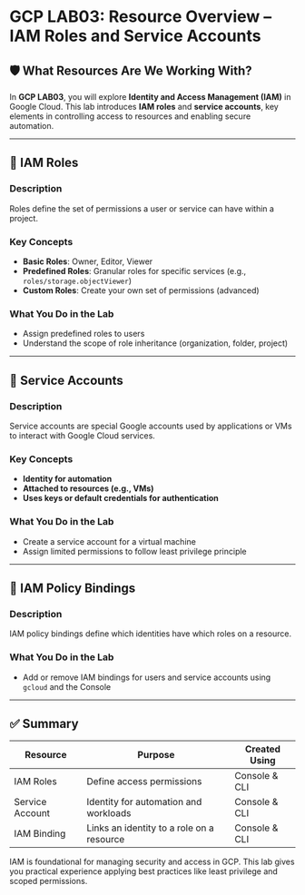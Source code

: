 # GCP LAB03: Resource Overview – IAM Roles and Service Accounts

## 🛡️ What Resources Are We Working With?

In **GCP LAB03**, you will explore **Identity and Access Management (IAM)** in Google Cloud. This lab introduces **IAM roles** and **service accounts**, key elements in controlling access to resources and enabling secure automation.

---

## 👥 IAM Roles

### Description
Roles define the set of permissions a user or service can have within a project.

### Key Concepts
- **Basic Roles**: Owner, Editor, Viewer
- **Predefined Roles**: Granular roles for specific services (e.g., `roles/storage.objectViewer`)
- **Custom Roles**: Create your own set of permissions (advanced)

### What You Do in the Lab
- Assign predefined roles to users
- Understand the scope of role inheritance (organization, folder, project)

---

## 🤖 Service Accounts

### Description
Service accounts are special Google accounts used by applications or VMs to interact with Google Cloud services.

### Key Concepts
- **Identity for automation**
- **Attached to resources (e.g., VMs)**
- **Uses keys or default credentials for authentication**

### What You Do in the Lab
- Create a service account for a virtual machine
- Assign limited permissions to follow least privilege principle

---

## 🔐 IAM Policy Bindings

### Description
IAM policy bindings define which identities have which roles on a resource.

### What You Do in the Lab
- Add or remove IAM bindings for users and service accounts using `gcloud` and the Console

---

## ✅ Summary

| Resource           | Purpose                                            | Created Using    |
|--------------------|----------------------------------------------------|------------------|
| IAM Roles          | Define access permissions                         | Console & CLI    |
| Service Account    | Identity for automation and workloads             | Console & CLI    |
| IAM Binding        | Links an identity to a role on a resource         | Console & CLI    |

IAM is foundational for managing security and access in GCP. This lab gives you practical experience applying best practices like least privilege and scoped permissions.